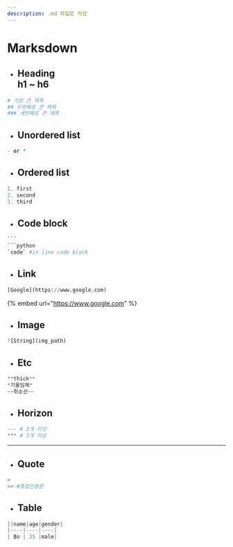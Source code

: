 ```yaml
---
description: .md 파일로 작성
---
```


# Marksdown

* Heading\
  h1 \~ h6
  --------

```python
# 가장 큰 제목
## 두번째로 큰 제목
### 세번째로 큰 제목
```



* ## Unordered list

```python
- or *
```



* ## Ordered list

```python
1. first
2. second
3. third
```



* ## Code block

````python
```
```python 
`code` #in line code block
````



* ## Link

```python
[Google](https://www.google.com)
```

{% embed url="https://www.google.com" %}



* ## Image

```python
![String](img_path)
```



* ## Etc

```python
**thick**
*기울임체*
~~취소선~~
```



* ## Horizon

```python
--- # 3개 이상
*** # 3개 이상
```

***

* ## Quote

```python
>
>> #중첩인용문
```



* ## Table

```python
||name|age|gender|
|----|----|----|
| Bo | 35 |male|
```

